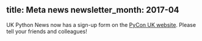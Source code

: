 title: Meta news
newsletter_month: 2017-04
---
UK Python News now has a sign-up form on the [PyCon UK website](http://2017.pyconuk.org/).  Please tell your friends and colleagues!
